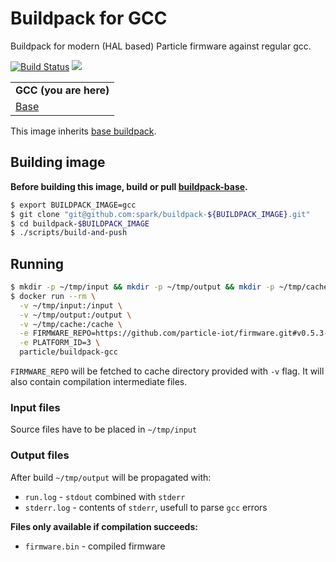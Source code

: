 # Buildpack for GCC
Buildpack for modern (HAL based) Particle firmware against regular gcc.

[![Build Status](https://travis-ci.org/spark/buildpack-gcc.svg)](https://travis-ci.org/spark/buildpack-gcc) [![](https://imagelayers.io/badge/particle/buildpack-gcc:latest.svg)](https://imagelayers.io/?images=particle/buildpack-gcc:latest 'Get your own badge on imagelayers.io')

| |
|---|
| **GCC (you are here)** |
| [Base](https://github.com/particle-iot/buildpack-base) |

This image inherits [base buildpack](https://github.com/particle-iot/buildpack-base).

## Building image

**Before building this image, build or pull [buildpack-base](https://github.com/particle-iot/buildpack-base).**

```bash
$ export BUILDPACK_IMAGE=gcc
$ git clone "git@github.com:spark/buildpack-${BUILDPACK_IMAGE}.git"
$ cd buildpack-$BUILDPACK_IMAGE
$ ./scripts/build-and-push
```

## Running

```bash
$ mkdir -p ~/tmp/input && mkdir -p ~/tmp/output && mkdir -p ~/tmp/cache
$ docker run --rm \
  -v ~/tmp/input:/input \
  -v ~/tmp/output:/output \
  -v ~/tmp/cache:/cache \
  -e FIRMWARE_REPO=https://github.com/particle-iot/firmware.git#v0.5.3-rc.2 \
  -e PLATFORM_ID=3 \
  particle/buildpack-gcc
```

`FIRMWARE_REPO` will be fetched to cache directory provided with `-v` flag. It will also contain compilation intermediate files.

### Input files
Source files have to be placed in `~/tmp/input`

### Output files
After build `~/tmp/output` will be propagated with:

* `run.log` - `stdout` combined with `stderr`
* `stderr.log` - contents of `stderr`, usefull to parse `gcc` errors

**Files only available if compilation succeeds:**
* `firmware.bin` - compiled firmware
